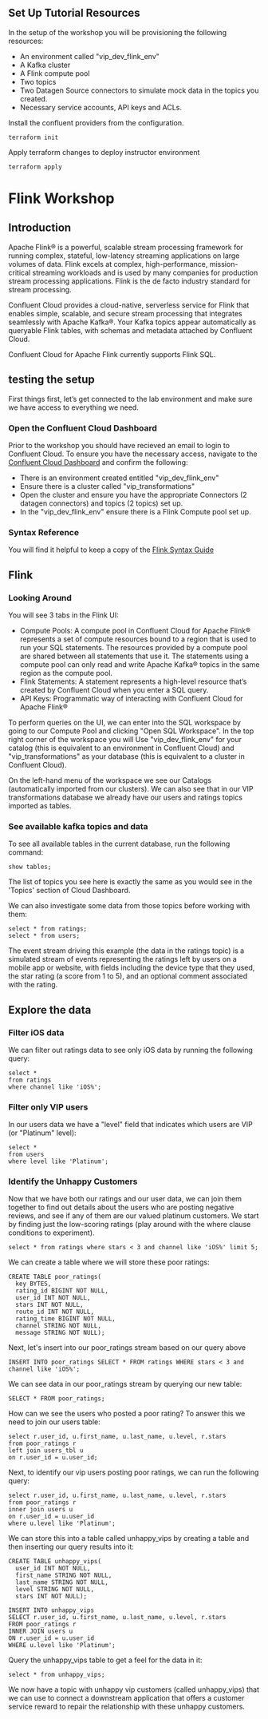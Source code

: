 ## Set Up Tutorial Resources 
In the setup of the workshop you will be provisioning the following resources: 
- An environment called "vip_dev_flink_env"
- A Kafka cluster 
- A Flink compute pool 
- Two topics 
- Two Datagen Source connectors to simulate mock data in the topics you created. 
- Necessary service accounts, API keys and ACLs. 


Install the confluent providers from the configuration.
```
terraform init
```

Apply terraform changes to deploy instructor environment
```
terraform apply
```
# Flink Workshop 

## Introduction 

Apache Flink® is a powerful, scalable stream processing framework for running complex, stateful, low-latency streaming applications on large volumes of data. Flink excels at complex, high-performance, mission-critical streaming workloads and is used by many companies for production stream processing applications. Flink is the de facto industry standard for stream processing.

Confluent Cloud provides a cloud-native, serverless service for Flink that enables simple, scalable, and secure stream processing that integrates seamlessly with Apache Kafka®. Your Kafka topics appear automatically as queryable Flink tables, with schemas and metadata attached by Confluent Cloud.

Confluent Cloud for Apache Flink currently supports Flink SQL.  

## testing the setup

First things first, let’s get connected to the lab environment and make sure we have access to everything we need.     

### Open the Confluent Cloud Dashboard 

Prior to the workshop you should have recieved an email to login to Confluent Cloud. To ensure you have the necessary access, navigate to the [Confluent Cloud Dashboard](https://confluent.cloud/) and confirm the following:     
- There is an environment created entitled "vip_dev_flink_env"     
- Ensure there is a cluster called "vip_transformations" 
- Open the cluster and ensure you have the appropriate Connectors (2 datagen connectors) and topics (2 topics) set up.    
- In the "vip_dev_flink_env" ensure there is a Flink Compute pool set up.    

### Syntax Reference

You will find it helpful to keep a copy of the [Flink Syntax Guide](https://docs.confluent.io/cloud/current/flink/reference/overview.html)

## Flink

### Looking Around

You will see 3 tabs in the Flink UI: 
- Compute Pools: A compute pool in Confluent Cloud for Apache Flink® represents a set of compute resources bound to a region that is used to run your SQL statements. The resources provided by a compute pool are shared between all statements that use it. The statements using a compute pool can only read and write Apache Kafka® topics in the same region as the compute pool.
- Flink Statements: A statement represents a high-level resource that’s created by Confluent Cloud when you enter a SQL query.
- API Keys: Programmatic way of interacting with Confluent Cloud for Apache Flink®

To perform queries on the UI, we can enter into the SQL workspace by going to our Compute Pool and clicking "Open SQL Workspace". In the top right corner of the workspace you will Use "vip_dev_flink_env" for your catalog (this is equivalent to an environment in Confluent Cloud) and "vip_transformations" as your database (this is equivalent to a cluster in Confluent Cloud). 

On the left-hand menu of the workspace we see our Catalogs (automatically imported from our clusters). We can also see that in our VIP transformations database we already have our users and ratings topics imported as tables. 


### See available kafka topics and data 

To see all available tables in the current database, run the following command: 
```
show tables;
```

The list of topics you see here is exactly the same as you would see in the 'Topics' section of Cloud Dashboard.      

We can also investigate some data from those topics before working with them:      
```
select * from ratings;
select * from users;
```
The event stream driving this example (the data in the ratings topic) is a simulated stream of events representing the ratings left by users on a mobile app or website, with fields including the device type that they used, the star rating (a score from 1 to 5), and an optional comment associated with the rating.     
  


## Explore the data  

### Filter iOS data
We can filter out ratings data to see only iOS data by running the following query: 
```
select *
from ratings
where channel like 'iOS%';
```

### Filter only VIP users
In our users data we have a "level" field that indicates which users are VIP (or "Platinum" level): 
```
select *
from users
where level like 'Platinum';
```

### Identify the Unhappy Customers

Now that we have both our ratings and our user data, we can join them together to find out details about the users who are posting negative reviews, and see if any of them are our valued platinum customers. We start by finding just the low-scoring ratings (play around with the where clause conditions to experiment).     

```
select * from ratings where stars < 3 and channel like 'iOS%' limit 5;
```

We can create a table where we will store these poor ratings: 
```
CREATE TABLE poor_ratings(
  key BYTES,
  rating_id BIGINT NOT NULL,
  user_id INT NOT NULL,
  stars INT NOT NULL,
  route_id INT NOT NULL,
  rating_time BIGINT NOT NULL,
  channel STRING NOT NULL,
  message STRING NOT NULL);
```

Next, let's insert into our poor_ratings stream based on our query above
```
INSERT INTO poor_ratings SELECT * FROM ratings WHERE stars < 3 and channel like 'iOS%';

```
We can see data in our poor_ratings stream by querying our new table: 
```
SELECT * FROM poor_ratings;
```
How can we see the users who posted a poor rating? To answer this we need to join our users table:     
```
select r.user_id, u.first_name, u.last_name, u.level, r.stars
from poor_ratings r
left join users_tbl u
on r.user_id = u.user_id;
```

Next, to identify our vip users posting poor ratings, we can run the following query: 

```
select r.user_id, u.first_name, u.last_name, u.level, r.stars
from poor_ratings r
inner join users u
on r.user_id = u.user_id
where u.level like 'Platinum';
```

We can store this into a table called unhappy_vips by creating a table and then inserting our query results into it: 
```
CREATE TABLE unhappy_vips(
  user_id INT NOT NULL,
  first_name STRING NOT NULL,
  last_name STRING NOT NULL,
  level STRING NOT NULL,
  stars INT NOT NULL);

INSERT INTO unhappy_vips
SELECT r.user_id, u.first_name, u.last_name, u.level, r.stars
FROM poor_ratings r
INNER JOIN users u
ON r.user_id = u.user_id
WHERE u.level like 'Platinum';
```

Query the unhappy_vips table to get a feel for the data in it: 
```
select * from unhappy_vips;
```

We now have a topic with unhappy vip customers (called unhappy_vips) that we can use to connect a downstream application that offers a customer service reward to repair the relationship with these unhappy customers. 

